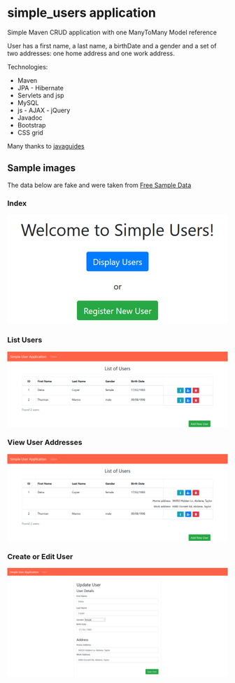# simple_users application
Simple Maven CRUD application with one ManyToMany Model reference

User has a first name, a last name, a birthDate and a gender and a set of two addresses: one home address and one work address.

Technologies:
<ul>
  <li>Maven</li>
  <li>JPA - Hibernate</li>
  <li>Servlets and jsp</li>
  <li>MySQL</li>
  <li>js - AJAX - jQuery</li>
  <li>Javadoc</li>
  <li>Bootstrap</li>
  <li>CSS grid</li>
</ul>

Many thanks to <a href="https://www.youtube.com/channel/UC1Be9fnFTlcsUlejgfqag0g">javaguides</a>

<h2>Sample images</h2>
The data below are fake and were taken from <a href="https://www.briandunning.com/sample-data/">Free Sample Data</a>
<h3>Index</h3>

<img src="./index.png">

<h3>List Users</h3>

<img src="./list.png">

<h3>View User Addresses</h3>

<img src="./view_addresses.png">

<h3>Create or Edit User</h3>

<img src="./new_edit_user.png">
